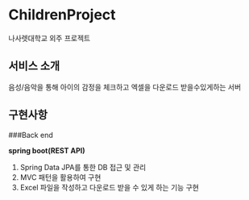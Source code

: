 # ChildrenProject
나사렛대학교 외주 프로젝트

## 서비스 소개
음성/음악을 통해 아이의 감정을 체크하고 엑셀을 다운로드 받을수있게하는 서버

## 구현사항

###Back end

**spring boot(REST API)**
1. Spring Data JPA를 통한 DB 접근 및 관리
2. MVC 패턴을 활용하여 구현
3. Excel 파일을 작성하고 다운로드 받을 수 있게 하는 기능 구현



